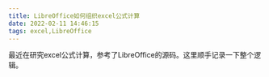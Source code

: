 ```yaml
---
title: LibreOffice如何组织excel公式计算
date: 2022-02-11 14:46:15
tags: excel,LibreOffice
---
```


最近在研究excel公式计算，参考了LibreOffice的源码。这里顺手记录一下整个逻辑。